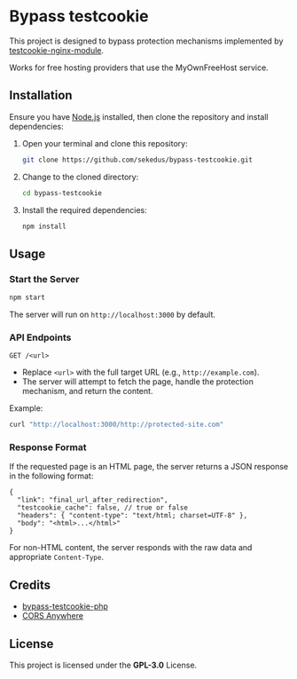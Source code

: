 # Bypass testcookie

This project is designed to bypass protection mechanisms implemented by [testcookie-nginx-module][testcookie].

<!-- It provides an Express-based API to retrieve content from protected websites, handling cookie challenges automatically. -->

Works for free hosting providers that use the MyOwnFreeHost service.

<!-- ## Features

- Bypasses [testcookie-nginx-module][testcookie] protection
- Uses `axios` for HTTP requests with SSL handling
- Parses and evaluates AES-based JavaScript challenges
- Stores cookies for future requests
- Implements CORS headers for cross-origin access -->

## Installation

Ensure you have [Node.js](https://nodejs.org/) installed, then clone the repository and install dependencies:

1. Open your terminal and clone this repository:

    ```bash
    git clone https://github.com/sekedus/bypass-testcookie.git
    ```

2. Change to the cloned directory:

    ```bash
    cd bypass-testcookie
    ```

3. Install the required dependencies:

    ```bash
    npm install
    ```

## Usage

### Start the Server

```sh
npm start
```
The server will run on `http://localhost:3000` by default.

### API Endpoints

```
GET /<url>
```
- Replace `<url>` with the full target URL (e.g., `http://example.com`).
- The server will attempt to fetch the page, handle the protection mechanism, and return the content.

Example:
```sh
curl "http://localhost:3000/http://protected-site.com"
```

### Response Format

If the requested page is an HTML page, the server returns a JSON response in the following format:
```jsonc
{
  "link": "final_url_after_redirection",
  "testcookie_cache": false, // true or false
  "headers": { "content-type": "text/html; charset=UTF-8" },
  "body": "<html>...</html>"
}
```
For non-HTML content, the server responds with the raw data and appropriate `Content-Type`.

<!-- ## Project Structure

```
.
├── api
│   ├── server.js               # Main Express server
│   ├── lib/aes.js              # JavaScript challenge decryption
│   ├── lib/regexp-top-level-domain.js # TLD validation regex
│   ├── package.json            # Project metadata & dependencies
│   ├── README.md               # Project documentation
``` -->

<!-- ## Dependencies

- [Express](https://expressjs.com/)
- [Axios](https://axios-http.com/)
- [JSDOM](https://github.com/jsdom/jsdom)
- [User-Agents](https://www.npmjs.com/package/user-agents)
- [Express-Rate-Limit](https://www.npmjs.com/package/express-rate-limit) -->

## Credits

- [bypass-testcookie-php](https://github.com/yucho123987/bypass-testcookie-php)
- [CORS Anywhere](https://github.com/Rob--W/cors-anywhere)

## License
This project is licensed under the **GPL-3.0** License.

[testcookie]: https://github.com/kyprizel/testcookie-nginx-module
